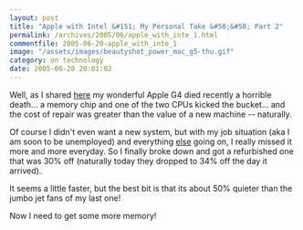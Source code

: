```yaml
---
layout: post
title: "Apple with Intel &#151; My Personal Take &#58;&#58; Part 2"
permalink: /archives/2005/06/apple_with_inte_1.html
commentfile: 2005-06-20-apple_with_inte_1
image: "/assets/images/beautyshot_power_mac_g5-thu.gif"
category: on technology
date: 2005-06-20 20:01:02
---
```


Well, as I shared [here](/assets/images/archives/2005/06/apple_with_inte.html) my wonderful Apple G4 died recently a horrible death... a memory chip and one of the two CPUs kicked the bucket... and the cost of repair was greater than the value of a new machine -- naturally.

Of course I didn't even want a new system, but with my job situation (aka I am soon to be unemployed) and everything [else](https://stmargarets.london) going on, I really missed it more and more everyday. So I finally broke down and got a refurbished one that was 30% off (naturally today they dropped to 34% off the day it arrived).

It seems a little faster, but the best bit is that its about 50% quieter than the jumbo jet fans of my last one!

Now I need to get some more memory!
